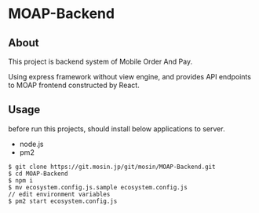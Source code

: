 # MOAP-Backend
## About

This project is backend system of Mobile Order And Pay.

Using express framework without view engine, and provides API endpoints to MOAP frontend constructed by React.

## Usage

before run this projects, should install below applications to server.
- node.js
- pm2

```
$ git clone https://git.mosin.jp/git/mosin/MOAP-Backend.git
$ cd MOAP-Backend
$ npm i
$ mv ecosystem.config.js.sample ecosystem.config.js
// edit environment variables
$ pm2 start ecosystem.config.js
```

